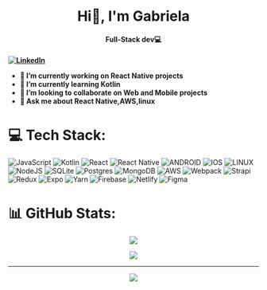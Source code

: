 <h1 align="center">Hi👋, I'm Gabriela</h1>

<h4 align="center">Full-Stack dev💻<h4/>

  [![LinkedIn](https://img.shields.io/badge/LinkedIn-%230077B5.svg?style=for-the-badge&logo=linkedin&logoColor=white)](https://linkedin.com/in/https://www.linkedin.com/in/gabriela-rodriguez-24b4b0214/) 

- 🔭 I’m currently working on **React Native projects**
- 🌱 I’m currently learning **Kotlin**
- 👯 I’m looking to collaborate on **Web and Mobile projects**
- 💬 Ask me about **React Native,AWS,linux**

# 💻 Tech Stack:
![JavaScript](https://img.shields.io/badge/javascript-%2320232a.svg?style=for-the-badge&logo=javascript&logoColor=%eaab00)  ![Kotlin](https://img.shields.io/badge/kotlin-%230095D5.svg?style=for-the-badge&logo=kotlin&logoColor=white)
![React](https://img.shields.io/badge/react-%2320232a.svg?style=for-the-badge&logo=react&logoColor=%2361DAFB)
![React Native](https://img.shields.io/badge/react_native-%2320232a.svg?style=for-the-badge&logo=react&logoColor=%2361DAFB)
![ANDROID](https://img.shields.io/badge/android-%2320232a.svg?style=for-the-badge&logo=android&logoColor=%a4c639)
![IOS](https://img.shields.io/badge/IOS-%2320232a.svg?style=for-the-badge&logo=apple&logoColor=white)
![LINUX](https://img.shields.io/badge/Linux-FCC624?style=for-the-badge&logo=linux&logoColor=black) 
![NodeJS](https://img.shields.io/badge/node.js-6DA55F?style=for-the-badge&logo=node.js&logoColor=white)
![SQLite](https://img.shields.io/badge/sqlite-%2307405e.svg?style=for-the-badge&logo=sqlite&logoColor=white)
![Postgres](https://img.shields.io/badge/postgres-%23316192.svg?style=for-the-badge&logo=postgresql&logoColor=white) 
![MongoDB](https://img.shields.io/badge/MongoDB-%234ea94b.svg?style=for-the-badge&logo=mongodb&logoColor=white)
![AWS](https://img.shields.io/badge/AWS-%23FF9900.svg?style=for-the-badge&logo=amazon-aws&logoColor=white)
![Webpack](https://img.shields.io/badge/webpack-%238DD6F9.svg?style=for-the-badge&logo=webpack&logoColor=black) 
![Strapi](https://img.shields.io/badge/strapi-%232E7EEA.svg?style=for-the-badge&logo=strapi&logoColor=white)
![Redux](https://img.shields.io/badge/redux-%23593d88.svg?style=for-the-badge&logo=redux&logoColor=white)
![Expo](https://img.shields.io/badge/expo-1C1E24?style=for-the-badge&logo=expo&logoColor=#D04A37)
![Yarn](https://img.shields.io/badge/yarn-%232C8EBB.svg?style=for-the-badge&logo=yarn&logoColor=white) 
![Firebase](https://img.shields.io/badge/firebase-%23039BE5.svg?style=for-the-badge&logo=firebase)
![Netlify](https://img.shields.io/badge/netlify-%23000000.svg?style=for-the-badge&logo=netlify&logoColor=#00C7B7) 
![Figma](https://img.shields.io/badge/figma-%23F24E1E.svg?style=for-the-badge&logo=figma&logoColor=white) 
# 📊 GitHub Stats:

<p align="center">
  <img align="center"m src="https://github-readme-stats.vercel.app/api/top-langs/?username=GabR3924&theme=vision-friendly-dark&hide_border=false&include_all_commits=false&count_private=false&layout=compact"/>  
<p/>
  
 <p align="center">
  <img align="center" src="https://github-readme-streak-stats.herokuapp.com/?user=GabR3924&theme=vision-friendly-dark&hide_border=false"/>  
<p/>

---
<p align="center">
  <img align="center" src="https://visitcount.itsvg.in/api?id=GabR3924&icon=0&color=6"/>  
<p/>


<!-- Proudly created with GPRM ( https://gprm.itsvg.in ) -->
